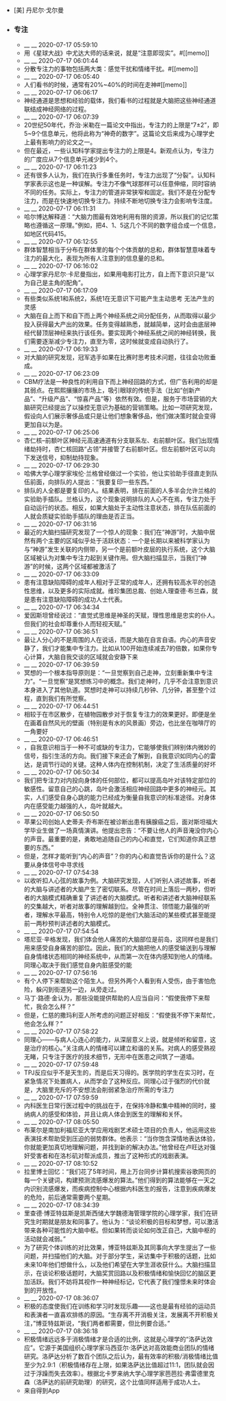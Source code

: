 - [美] 丹尼尔·戈尔曼
- ### 专注
    - __ __ 2020-07-17 05:59:10
    - 用《星球大战》中尤达大师的话来说，就是“注意即现实”。#[[memo]]
    - __ __ 2020-07-17 06:01:44
    - 分散专注力的事物包括两大类：感觉干扰和情绪干扰。#[[memo]]
    - __ __ 2020-07-17 06:05:40
    - 人们看书的时候，通常有20%~40%的时间在走神#[[memo]]
    - __ __ 2020-07-17 06:06:17
    - 神经通道是思想和经验的载体，我们看书的过程就是大脑把这些神经通道联结成神经网络的过程。
    - __ __ 2020-07-17 06:07:39
    - 20世纪50年代，乔治·米勒在一篇论文中指出，专注力的上限是“7±2”，即5~9个信息单元，他将此称为“神奇的数字”。这篇论文后来成为心理学史上最有影响力的论文之一。
    - 但在最近，一些认知科学家提出专注力的上限是4。新观点认为，专注力的广度应从7个信息单元减少到4个。
    - __ __ 2020-07-17 06:11:23
    - 还有很多人认为，我们在执行多重任务时，专注力出现了“分裂”。认知科学家表示这也是一种误解。专注力不像气球那样可以任意伸缩，同时容纳不同的任务。实际上，专注力的管道非常狭窄和固定。我们不是在分配专注力，而是在快速地切换专注力。持续不断地切换专注力会影响专注度。
    - __ __ 2020-07-17 06:11:31
    - 哈尔博达解释道：“大脑力图最有效地利用有限的资源，所以我们的记忆策略也遵循这一原理。”例如，把4、1、5这几个不同的数字组合成一个信息，如地区代码415。
    - __ __ 2020-07-17 06:12:55
    - 群体智慧相当于分布在群体里的每个个体贡献的总和，群体智慧意味着专注力的最大化，表现为所有人注意到的信息量的总和。
    - __ __ 2020-07-17 06:16:02
    - 心理学家丹尼尔·卡尼曼指出，如果用电影打比方，自上而下意识只是“以为自己是主角的配角”。
    - __ __ 2020-07-17 06:17:09
    - 有些类似系统1和系统2，系统1在无意识下可能产生主动思考 无法产生的灵感
    - 大脑在自上而下和自下而上两个神经系统之间分配任务，从而取得以最少投入获得最大产出的效果。任务变得越熟悉，就越简单，这时会由底层神经代替顶层神经来执行该任务。要实现两个神经系统之间的神经转换，我们需要逐渐减少专注力，直至为零，这时候就变成自动执行了。
    - __ __ 2020-07-17 06:19:33
    - 对大脑的研究发现，冠军选手如果在比赛时思考技术问题，往往会功败垂成。
    - __ __ 2020-07-17 06:23:09
    - CBM疗法是一种良性的利用自下而上神经回路的方式，但广告利用的却是其弱点。在熙熙攘攘的市场上，吸引眼球的传统手法（比如“创新产品”、“升级产品”、“惊喜产品”等）依然有效。但是，服务于市场营销的大脑研究已经提出了以操控无意识为基础的营销策略。比如一项研究发现，假设向人们展示奢侈品或只是让他们想象奢侈品，他们做决策时就会变得更加自以为是。
    - __ __ 2020-07-17 06:25:06
    - 杏仁核–前额叶区神经元高速通道有分支联系左、右前额叶区。我们出现情绪劫持时，杏仁核回路“占领”并接管了右前额叶区。但左前额叶区可以向下发送信号，抑制劫持现象。
    - __ __ 2020-07-17 06:29:30
    - 哈佛大学心理学家埃伦·兰格曾经做过一个实验，他让实验助手径直走到队伍前面，向排队的人提出：“我要复印一些东西。”
    - 排队的人全都是要复印的人。结果表明，排在前面的人多半会允许兰格的实验助手插队。兰格认为，这个现象说明排队的人心不在焉，专注力处于自动运行的状态。相反，如果大脑处于主动性注意状态，排在队伍前面的人就会质疑实验助手插队的理由是否正当。
    - __ __ 2020-07-17 06:31:16
    - 最近的大脑扫描研究发现了一个惊人的现象：我们在“神游”时，大脑中居然有两个主要的区域似乎处于活跃状态：一个是长期以来被科学家认为与“神游”发生关联的内侧带，另一个是前额叶皮层的执行系统，这个大脑区域被认为对集中专注力起到关键作用。但大脑扫描显示，当我们“神游”的时候，这两个区域都被激活了
    - __ __ 2020-07-17 06:33:09
    - 患有注意缺陷障碍的成年人相对于正常的成年人，还拥有较高水平的创造性思维，以及更多的实际成就。维珍集团总裁、创始人理查德·布兰森，就是患有注意缺陷障碍的成功人士代表。
    - __ __ 2020-07-17 06:34:34
    - 爱因斯坦曾经说过：“直觉式思维是神圣的天赋，理性思维是忠实的仆人。但我们的社会却尊重仆人而轻视天赋。”
    - __ __ 2020-07-17 06:36:51
    - 最让人分心的不是周围的人在说话，而是大脑在自言自语。内心的声音安静了，我们才能集中专注力。比如从100开始连续减去7的倍数，如果你专心计算，大脑自我交谈的区域就会安静下来
    - __ __ 2020-07-17 06:39:59
    - 冥想的一个根本指导原则是：“一旦觉察到自己走神，立刻重新集中专注力”。“一旦觉察”是冥想练习中的概念。我们走神时，几乎不会注意到意识本身进入了其他轨道。冥想时走神可以持续几秒钟、几分钟，甚至整个过程，直到我们有所觉察。
    - __ __ 2020-07-17 06:44:51
    - 相较于在市区散步，在植物园散步对于恢复专注力的效果更好。即便是坐在画着自然风光的壁画（特别是有水的风景画）旁边，也比坐在咖啡厅的一角要好
    - __ __ 2020-07-17 06:46:51
    - ，自我意识相当于一种不可或缺的专注力，它能够使我们辨别体内微妙的信号，指引生活的方向。我们接下来还会了解到，自我意识如同内心的雷达，是调节行动的关键。这种人体内在控制机制，决定了生活质量的好坏
    - __ __ 2020-07-17 06:50:34
    - 我们把专注力对内投向身体的任何部位，都可以提高岛叶对该特定部位的敏感性。留意自己的心跳，岛叶会激活相应神经回路中更多的神经元。其实，人们感受自身心跳的能力已经成为衡量自我意识的标准途径。对身体内在感受能力越强的人，岛叶就越大。
    - __ __ 2020-07-17 06:50:50
    - 苹果公司创始人史蒂夫·乔布斯在被诊断出患有胰腺癌之后，面对斯坦福大学毕业生做了一场真情演讲。他提出忠告：“不要让他人的声音淹没你内心的声音。最重要的是，勇敢地追随自己的内心和直觉，它们知道你真正想要的东西。”
    - 但是，怎样才能听到“内心的声音”？你的内心和直觉告诉你的是什么？这要从身体信号中寻求线
    - __ __ 2020-07-17 07:54:38
    - 以收听扣人心弦的故事为例。大脑研究发现，人们听别人讲述故事，听者的大脑与讲述者的大脑产生了密切联系。尽管在时间上落后一两秒，但听者的大脑模式精确重复了讲述者的大脑模式。听者和讲述者大脑神经联系的交集越大，听者对故事的理解越到位。全神贯注、领悟能力最强的听者，理解水平最高，特别令人吃惊的是他们大脑活动的某些模式甚至能提前一两秒预判讲述者的大脑模式。
    - __ __ 2020-07-17 07:54:54
    - 塔尼亚·辛格发现，我们体会他人痛苦的大脑部位是前岛，这同样也是我们用来感受自身痛苦的部位。因此，我们的大脑把他人的感受输送到与理解自身情绪状态相同的神经系统中，从而第一次在体内感知到他人的情绪。同理心取决于我们感觉自身内脏感受的能
    - __ __ 2020-07-17 07:56:16
    - 有个人停下来帮助这个陌生人。但另外两个人看到有人受伤，由于害怕危险，躲闪到街道另一边，从旁走过。
    - 马丁·路德·金认为，那些没能提供帮助的人应当自问：“假使我停下来帮忙，我会怎么样？”
    - 但是，仁慈的撒玛利亚人所考虑的问题正好相反：“假使我不停下来帮忙，他会怎么样？”
    - __ __ 2020-07-17 07:58:22
    - 同理心——与病人心连心的能力，从深层意义上说，就是倾听和留意，这是治疗的核心。”关注病人的情绪可以建立和谐的关系。对病人的感受熟视无睹，只专注于医疗的技术细节，无形中在医患之间筑了一道墙。
    - __ __ 2020-07-17 07:59:48
    - TPJ反应似乎不是天生的，而是后天习得的。医学院的学生在实习时，在紧急情况下处置病人，从而学会了这种反应。同理心过于强烈的代价就是，大脑里充斥的不安想法会削弱紧急治疗所需的专注力
    - __ __ 2020-07-17 07:59:59
    - 内科医生日常行医过程中的挑战在于，在保持冷静和集中精神的同时，接纳病人的感受和体验，并且让病人体会到医生的理解和关怀。
    - __ __ 2020-07-17 08:05:50
    - 布莱尔是南加利福尼亚大学应用戏剧艺术硕士项目的负责人，他运用这些表演技术帮助受到压迫的弱势群体。他表示：“当你饱含深情地表达体验，你就能更加真切地理解问题，并找到新的解决办法。”他曾经在卢旺达对强奸受害者和在洛杉矶对帮派成员，推出了这种形式的戏剧表演。
    - __ __ 2020-07-17 08:10:52
    - 拉里博士回忆：“我们花了5年时间，用上万台同步计算机搜索谷歌网页的每一个关键词，构建预测流感爆发的算法。”他们得到的算法能够在一天之内识别流感爆发，而疾病控制中心根据内科医生的报告，注意到疾病爆发的危险，前后通常需要两个星期。
    - __ __ 2020-07-17 08:34:39
    - 里查德·博亚特兹斯是凯斯西储大学魏德海管理学院的心理学家，我们在研究生时期就是朋友和同事了。他认为：“谈论积极的目标和梦想，可以激活带来各种可能性的大脑中枢。但如果转而谈论如何改正自己，大脑中枢的活动就会减弱。”
    - 为了研究个体训练的对比效果，博亚特兹斯及其同事向大学生提出了一些问题，并扫描他们的大脑。对于部分学生，采访集中于积极的话题，比如未来10年他们想做什么，以及他们希望在大学生涯收获什么。大脑扫描显示，在谈论积极话题时，大脑奖赏回路以及积极情绪和愉快回忆的脑区更加活跃。我们不妨将其视作一种神经标记，它代表了我们憧憬未来时体会到的开放性。
    - __ __ 2020-07-17 08:36:07
    - 积极的态度使我们在训练和学习时发现乐趣——这也是最有经验的运动员和表演者一直喜欢排练的原因。“生存离不开消极关注，发展离不开积极关注，”博亚特兹斯说，“我们两者都需要，但比例要合适。”
    - __ __ 2020-07-17 08:36:18
    - 积极情绪远远多于消极情绪才是合适的比例，这就是心理学的“洛萨达效应”。它源于美国组织心理学家马西亚尔·洛萨达对高效能商业团队的情绪研究。洛萨达分析了数百个团队之后认为，最有效率的积极/消极情绪比值至少为2.9∶1（积极情绪存在上限，如果洛萨达比值超过11∶1，团队就会因过于浮躁而失去效率）。根据北卡罗来纳大学心理学家芭芭拉·弗雷德里克森（洛萨达的前研究助理）的研究，这个比值同样适用于成功人士。
    - 来自得到App
